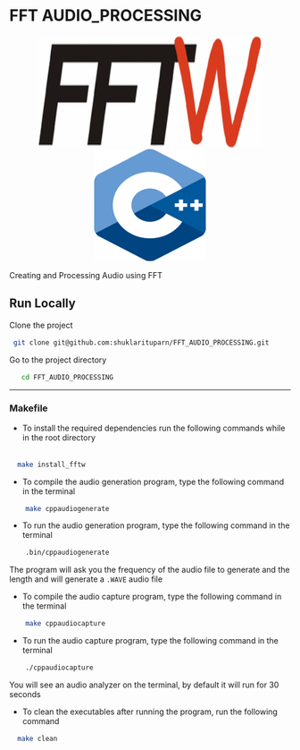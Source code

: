 
# FFT AUDIO_PROCESSING

<p align="center">
  <img src="docs/fftw-logo-med.gif" width="400" height="200">
  <img src="docs/ISO_C++_Logo.svg.png" width="200" height="200">
</p>

Creating and Processing Audio using FFT
## Run Locally

Clone the project

```bash
 git clone git@github.com:shuklarituparn/FFT_AUDIO_PROCESSING.git
```

Go to the project directory

```bash
   cd FFT_AUDIO_PROCESSING

```

---

### Makefile

- To install the required dependencies run the following commands while in the root directory

 ```bash
 
   make install_fftw
 
 ```

- To compile the audio generation program, type the following command in the terminal

```bash
    make cppaudiogenerate
```

- To run the audio generation program, type the following command in the terminal

```bash
    .bin/cppaudiogenerate
```
The program will ask you the frequency of the audio file to generate and the length and will generate a ```.WAVE``` audio file

- To compile the audio capture program, type the following command in the terminal

```bash
    make cppaudiocapture
```

- To run the audio capture program, type the following command in the terminal

```bash
    ./cppaudiocapture
```


You will see an audio analyzer on the terminal, by default it will run for 30 seconds

- To clean the executables after running the program, run the following command

```bash
  make clean
```
